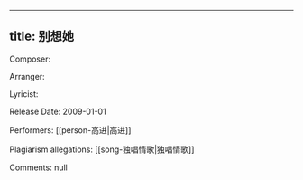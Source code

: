 
---
title: 别想她
---
Composer: 

Arranger: 

Lyricist: 

Release Date: 2009-01-01

Performers: [[person-高进|高进]]

Plagiarism allegations:
[[song-独唱情歌|独唱情歌]]

Comments:
null
